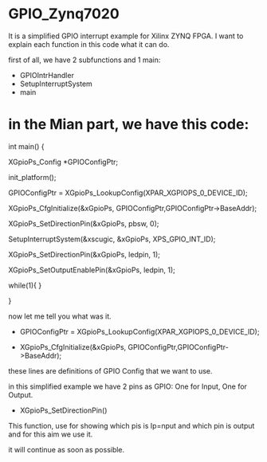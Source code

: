 # GPIO_Zynq7020

It is a simplified GPIO interrupt example for Xilinx ZYNQ FPGA.
I want to explain each function in this code what it can do.

first of all, we have 2 subfunctions and 1 main:
* GPIOIntrHandler
* SetupInterruptSystem
* main

#  in the Mian part, we have this code:

int main()
{

  XGpioPs_Config *GPIOConfigPtr;
  
  init_platform();
  
  GPIOConfigPtr = XGpioPs_LookupConfig(XPAR_XGPIOPS_0_DEVICE_ID);
  
  XGpioPs_CfgInitialize(&xGpioPs, GPIOConfigPtr,GPIOConfigPtr->BaseAddr);
  
  XGpioPs_SetDirectionPin(&xGpioPs, pbsw, 0);
  
  SetupInterruptSystem(&xscugic, &xGpioPs, XPS_GPIO_INT_ID);
  
  XGpioPs_SetDirectionPin(&xGpioPs, ledpin, 1);
  
  XGpioPs_SetOutputEnablePin(&xGpioPs, ledpin, 1);
  
  while(1){
  }

}

now let me tell you what was it.

* GPIOConfigPtr = XGpioPs_LookupConfig(XPAR_XGPIOPS_0_DEVICE_ID);
  
* XGpioPs_CfgInitialize(&xGpioPs, GPIOConfigPtr,GPIOConfigPtr->BaseAddr);
  
these lines are definitions of GPIO Config that we want to use.

in this simplified example we have 2 pins as GPIO: One for Input, One for Output.

* XGpioPs_SetDirectionPin()
  
This function, use for showing which pis is Ip=nput and which pin is output and for this aim we use it.

it will continue as soon as possible.

